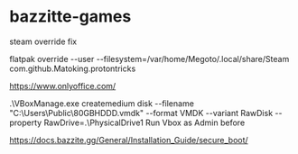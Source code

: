 # bazzitte-games

steam override fix

flatpak override --user --filesystem=/var/home/Megoto/.local/share/Steam com.github.Matoking.protontricks 

https://www.onlyoffice.com/


.\VBoxManage.exe createmedium disk --filename "C:\Users\Public\80GBHDDD.vmdk" --format VMDK  --variant RawDisk --property RawDrive=\.\PhysicalDrive1
Run Vbox as Admin before


https://docs.bazzite.gg/General/Installation_Guide/secure_boot/